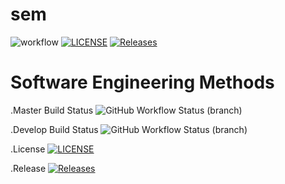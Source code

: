 # sem
![workflow](https://github.com/PhoneMyintMyat87/seMethods/actions/workflows/main.yml/badge.svg)
[![LICENSE](https://img.shields.io/github/license/PhoneMyintMyat87/seMethods.svg?style=flat-square)](https://github.com/PhoneMyintMyat87/seMethods/blob/master/LICENSE)
[![Releases](https://img.shields.io/github/release/PhoneMyintMyat87/seMethods/all.svg?style=flat-square)](https://github.com/PhoneMyintMyat87/seMethods/releases)
# Software Engineering Methods
.Master Build Status
![GitHub Workflow Status (branch)](https://img.shields.io/github/actions/workflow/status/PhoneMyintMyat87/seMethods/main.yml?branch=master)

.Develop Build Status
![GitHub Workflow Status (branch)](https://img.shields.io/github/actions/workflow/status/PhoneMyintMyat87/seMethods/main.yml?branch=develop)

.License
[![LICENSE](https://img.shields.io/github/license/PhoneMyintMyat87/seMethods.svg?style=flat-square)](https://github.com/PhoneMyintMyat87/seMethods/blob/master/LICENSE)

.Release
[![Releases](https://img.shields.io/github/release/PhoneMyintMyat87/seMethods/all.svg?style=flat-square)](https://github.com/PhoneMyintMyat87/seMethods/releases)